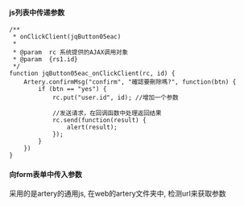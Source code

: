 #### js列表中传递参数

```
/**
 * onClickClient(jqButton05eac)
 * 
 * @param  rc 系统提供的AJAX调用对象
 * @param  {rs1.id}
 */
function jqButton05eac_onClickClient(rc, id) {
	Artery.confirmMsg("confirm", "確認要刪除嗎?", function(btn) {
		if (btn == "yes") {
			rc.put("user.id", id); //增加一个参数

			//发送请求，在回调函数中处理返回结果
			rc.send(function(result) {
				alert(result);
			});
		}
	})
}
```

#### 向form表单中传入参数

采用的是artery的通用js, 在web的artery文件夹中, 检测url来获取参数

